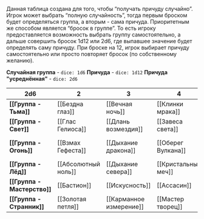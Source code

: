Данная таблица создана для того, чтобы “получать причуду случайно”. Игрок может выбрать “полную случайность”, тогда первым броском будет определяться группа, а вторым - сама причуда. Приоритетным же способом является “бросок в группе”. То есть игроку предоставляется возможность выбрать группу самостоятельно, а дальше совершить бросок 1d12 или 2d6, где выпавшее значение будет определять саму причуду. При броске на 12, игрок выбирает причуду самостоятельно или просто повторяет бросок (по собственному желанию).

**Случайная группа** - `dice: 1d6` 
**Причуда** - `dice: 1d12` 
**Причуда "усреднённая"** - `dice: 2d6`

| 2d6                         | 2                   | 3                       | 4                     | 5                     | 6                    | 7                    | 8                      | 9                  | 10                         | 11                  |
| --------------------------- | ------------------- | ----------------------- | --------------------- | --------------------- | -------------------- | -------------------- | ---------------------- | ------------------ | -------------------------- | ------------------- |
| **[[Группа - Тьма]]**       | [[Бездна глаз]]     | [[Вечная ночь]]         | [[Клинки мрака]]      | [[Магия тьмы]]        | [[Морок]]            | [[Оберег Тьмы]] | [[Теневой двойник]]    | [[Теневой рывок]]  | [[Тихий шепот]]            | [[Чёрный саван]]    |
| **[[Группа - Свет]]**       | [[Глас Гелиоса]]    | [[Длань возмездия]]     | [[Завеса света]]      | [[Избранник небес]]   | [[Крылья Ра]]        | [[Луч света]]        | [[Оберег света]]   | [[Помощь солнца]]  | [[Призма отблеска]]        | [[Утренняя звезда]] |
| **[[Группа - Огонь]]**      | [[Взмах Гефеста]]   | [[Дыхание дракона]]     | [[Оберег Вулкана]] | [[Ожог протуберанца]] | [[Пламя души]]       | [[Плащ Вулкана]]     | [[Последний уголёк]]   | [[Пульс пламени]]  | [[Таран - оружие героев!]] | [[Тёплые слова]]    |
| **[[Группа - Лёд]]**        | [[Абсолютный ноль]] | [[Дыхание севера]]      | [[Кристальный меч]]   | [[Ледяной щит]]       | [[Морозная паутина]] | [[Оберег льда]]  | [[Полярный скульптор]] | [[Скольжение]]     | [[Снежный барс]]           | [[Хладный глас]]    |
| **[[Группа - Мастерство]]** | [[Бастион]]         | [[Искусность]]          | [[Ассасин]]        | [[Боец]]              | [[Целитель]]         | [[Самурай]]          | [[Стрелок]]            | [[Оберег мастера]] | [[Рука мастера]]           | [[Укротитель]]      |
| **[[Группа - Странник]]**   | [[Золотая петля]]   | [[Карманное измерение]] | [[Мастер творец]]     | [[Оберег странника]]  | [[Парламентёр]]      | [[Песнь Пустоты]]    | [[Слуга огня]]         |                    |                            |                     |
